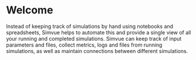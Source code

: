 # Welcome

Instead of keeping track of simulations by hand using notebooks and spreadsheets, Simvue helps to automate this
and provide a single view of all your running and completed simulations. Simvue can keep track of input parameters
and files, collect metrics, logs and files from running simulations, as well as maintain connections between
different simulations.
